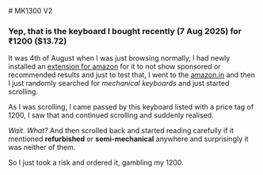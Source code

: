 <link rel="stylesheet" href="../assets/css/fonts.css">
# MK1300 V2

### Yep, that is the keyboard I bought recently (7 Aug 2025) for ₹1200 ($13.72)

It was 4th of August when I was just browsing normally, I had newly installed an [extension for amazon](https://chromewebstore.google.com/detail/lepiapjabmikggmkkefllaojbfijaffl?utm_source=item-share-cb) for it to not show sponsored or recommended results and just to test that, I went to the [amazon.in](https://amazon.in) and then I just randomly searched for *mechanical keyboards* and just started scrolling.

As I was scrolling, I came passed by this keyboard listed with a price tag of 1200, I saw that and continued scrolling and suddenly realised.

*Wait. What?* And then scrolled back and started reading carefully if it mentioned **refurbished** or **semi-mechanical** anywhere and surprisingly it was neither of them.

So I just took a risk and ordered it, gambling my 1200.
